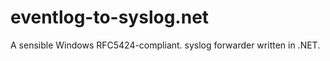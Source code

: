 eventlog-to-syslog.net
======================

A sensible Windows RFC5424-compliant. syslog forwarder written in .NET.